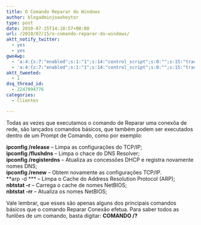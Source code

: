 ```yaml
---
title: O Comando Reparar do Windows
author: blogadminjoaoheytor
type: post
date: 2010-07-15T14:10:57+00:00
url: /2010/07/15/o-comando-reparar-do-windows/
aktt_notify_twitter:
  - yes
  - yes
gwo4wp:
  - 'a:4:{s:7:"enabled";s:1:"1";s:14:"control_script";s:0:"";s:15:"tracking_script";s:0:"";s:17:"conversion_script";s:0:"";}'
  - 'a:4:{s:7:"enabled";s:1:"1";s:14:"control_script";s:0:"";s:15:"tracking_script";s:0:"";s:17:"conversion_script";s:0:"";}'
aktt_tweeted:
  - 1
dsq_thread_id:
  - 2247094776
categories:
  - Clientes

---
```

Todas as vezes que executamos o comando de Reparar uma conexõa de rede, são lançados comandos básicos, que também podem ser executados dentro de um Prompt de Comando, como por exemplo:

**ipconfig /release** &#8211; Limpa as configurações do TCP/IP;  
**ipconfig /flushdns** &#8211; Limpa o chace do DNS Resolver;  
**ipconfig /registerdns** &#8211; Atualiza as concessões DHCP e registra novamente nomes DNS;  
**ipconfig /renew** &#8211; Obtem novamente as configurações TCP/IP.  
**arp -d *** &#8211; Limpa o Cache do Address Resolution Protocol (ARP);  
**nbtstat -r** &#8211; Carrega o cache de nomes NetBIOS;  
**nbtstat -rr** &#8211; Atualiza os nomes NetBIOS;

Vale lembrar, que esses são apenas alguns dos principais comandos básicos que o comando Reparar Conexão efetua. Para saber todos as funlões de um comando, basta digitar: **COMANDO /?**